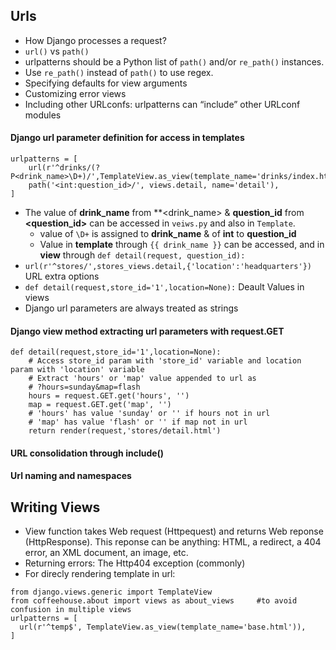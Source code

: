 Urls
----
* How Django processes a request?
* ```url()``` vs ```path()```
* urlpatterns should be a Python list of ```path()``` and/or ```re_path()``` instances.
* Use ```re_path()``` instead of ```path()``` to use regex.
* Specifying defaults for view arguments
* Customizing error views
* Including other URLconfs: urlpatterns can “include” other URLconf modules

#### Django url parameter definition for access in templates

```
urlpatterns = [
    url(r'^drinks/(?P<drink_name>\D+)/',TemplateView.as_view(template_name='drinks/index.html')), 
    path('<int:question_id>/', views.detail, name='detail'),
]
```
* The value of **drink_name** from **<drink_name> & **question_id** from **<question_id>** can be accessed in ```veiws.py``` and also in ```Template```.
  * value of ```\D+``` is assigned to **drink_name** & of **int** to **question_id**
  * Value in **template** through ```{{ drink_name }}``` can be accessed, and in **view** through ```def detail(request, question_id):```
* ```url(r'^stores/',stores_views.detail,{'location':'headquarters'})``` URL extra options
* ```def detail(request,store_id='1',location=None):``` Deault Values in views
* Django url parameters are always treated as strings

#### Django view method extracting url parameters with request.GET
```
def detail(request,store_id='1',location=None):
    # Access store_id param with 'store_id' variable and location param with 'location' variable
    # Extract 'hours' or 'map' value appended to url as
    # ?hours=sunday&map=flash
    hours = request.GET.get('hours', '')
    map = request.GET.get('map', '')
    # 'hours' has value 'sunday' or '' if hours not in url
    # 'map' has value 'flash' or '' if map not in url
    return render(request,'stores/detail.html')
```

#### URL consolidation through include()

#### Url naming and namespaces


Writing Views
-------------
* View function takes Web request (Httpequest) and returns Web reponse (HttpResponse). This reponse can be anything: HTML, a redirect, a 404 error, an XML document, an image, etc. 
* Returning errors: The Http404 exception (commonly)
* For direcly rendering template in url:
```
from django.views.generic import TemplateView
from coffeehouse.about import views as about_views     #to avoid confusion in multiple views
urlpatterns = [
  url(r'^temp$', TemplateView.as_view(template_name='base.html')),
]
```
  
